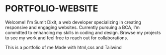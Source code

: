 # PORTFOLIO-WEBSITE

Welcome! I'm Sumit Dixit, a web developer specializing in creating responsive and engaging websites. Currently pursuing a BCA, I’m committed to enhancing my skills in coding and design. Browse my projects to see my work and feel free to reach out for collaborations.










This is a portfolio of me Made with html,css and Tailwind


